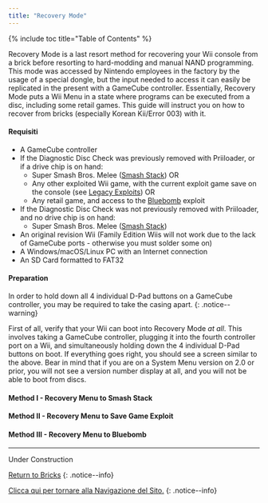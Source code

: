 ```yaml
---
title: "Recovery Mode"
---
```


{% include toc title="Table of Contents" %}

Recovery Mode is a last resort method for recovering your Wii console from a brick before resorting to hard-modding and manual NAND programming. This mode was accessed by Nintendo employees in the factory by the usage of a special dongle, but the input needed to access it can easily be replicated in the present with a GameCube controller. Essentially, Recovery Mode puts a Wii Menu in a state where programs can be executed from a disc, including some retail games. This guide will instruct you on how to recover from bricks (especially Korean Kii/Error 003) with it.

#### Requisiti

+ A GameCube controller
+ If the Diagnostic Disc Check was previously removed with Priiloader, or if a drive chip is on hand:
    + Super Smash Bros. Melee ([Smash Stack](legacy-exploits#smash-stack)) OR
    + Any other exploited Wii game, with the current exploit game save on the console (see [Legacy Exploits](legacy-exploits)) OR
    + Any retail game, and access to the [Bluebomb](bluebomb) exploit
+ If the Diagnostic Disc Check was not previously removed with Priiloader, and no drive chip is on hand:
    + Super Smash Bros. Melee ([Smash Stack](legacy-exploits#smash-stack))
+ An original revision Wii (Family Edition Wiis will not work due to the lack of GameCube ports - otherwise you must solder some on)
+ A Windows/macOS/Linux PC with an Internet connection
+ An SD Card formatted to FAT32

#### Preparation

In order to hold down all 4 individual D-Pad buttons on a GameCube controller, you may be required to take the casing apart.
{: .notice--warning}

First of all, verify that your Wii can boot into Recovery Mode *at all*. This involves taking a GameCube controller, plugging it into the fourth controller port on a Wii, and simultaneously holding down the 4 individual D-Pad buttons on boot. If everything goes right, you should see a screen similar to the above. Bear in mind that if you are on a System Menu version on 2.0 or prior, you will not see a version number display at all, and you will not be able to boot from discs.

#### Method I - Recovery Menu to Smash Stack

#### Method II - Recovery Menu to Save Game Exploit

#### Method III - Recovery Menu to Bluebomb

---
Under Construction

[Return to Bricks](bricks)
{: .notice--info}

[Clicca qui per tornare alla Navigazione del Sito.](navigazione-sito)
{: .notice--info}

